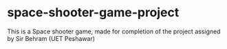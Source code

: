 # space-shooter-game-project
This is a Space shooter game, made for completion of the project assigned by Sir Behram (UET Peshawar)
